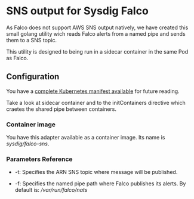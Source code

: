 # SNS output for Sysdig Falco

As Falco does not support AWS SNS output natively, we have created this small
golang utility wich reads Falco alerts from a named pipe and sends them to a
SNS topic.

This utility is designed to being run in a sidecar container in the same
Pod as Falco.

## Configuration

You have a [complete Kubernetes manifest available](https://github.com/draios/falco/tree/kubernetes-response-engine/deployment/falco/falco-daemonset.yaml) for future reading.

Take a look at sidecar container and to the initContainers directive which
craetes the shared pipe between containers.

### Container image

You have this adapter available as a container image. Its name is *sysdig/falco-sns*.

### Parameters Reference

* -t: Specifies the ARN SNS topic where message will be published.

* -f: Specifies the named pipe path where Falco publishes its alerts. By default
    is: */var/run/falco/nats*
